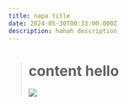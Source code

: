 ```yaml
---
title: napa title
date: 2024-05-30T00:33:00.000Z
description: hahah description
---
```

> # content **hello**
>
> ![](/img/women1.jpeg)
